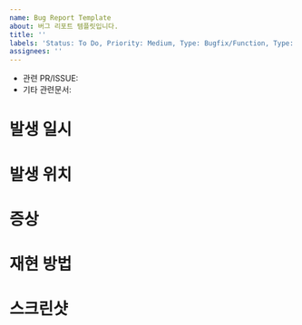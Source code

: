 ```yaml
---
name: Bug Report Template
about: 버그 리포트 템플릿입니다.
title: ''
labels: 'Status: To Do, Priority: Medium, Type: Bugfix/Function, Type: Bugfix/UI'
assignees: ''
---
```


- 관련 PR/ISSUE:
- 기타 관련문서: 

# 발생 일시

# 발생 위치

# 증상

# 재현 방법

# 스크린샷
